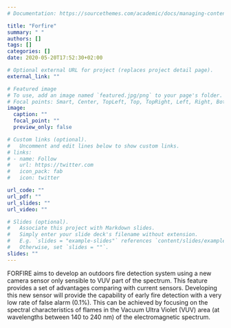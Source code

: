 ```yaml
---
# Documentation: https://sourcethemes.com/academic/docs/managing-content/

title: "Forfire"
summary: " "
authors: []
tags: []
categories: []
date: 2020-05-20T17:52:30+02:00

# Optional external URL for project (replaces project detail page).
external_link: ""

# Featured image
# To use, add an image named `featured.jpg/png` to your page's folder.
# Focal points: Smart, Center, TopLeft, Top, TopRight, Left, Right, BottomLeft, Bottom, BottomRight.
image:
  caption: ""
  focal_point: ""
  preview_only: false

# Custom links (optional).
#   Uncomment and edit lines below to show custom links.
# links:
# - name: Follow
#   url: https://twitter.com
#   icon_pack: fab
#   icon: twitter

url_code: ""
url_pdf: ""
url_slides: ""
url_video: ""

# Slides (optional).
#   Associate this project with Markdown slides.
#   Simply enter your slide deck's filename without extension.
#   E.g. `slides = "example-slides"` references `content/slides/example-slides.md`.
#   Otherwise, set `slides = ""`.
slides: ""
---
```


FORFIRE aims to develop an outdoors fire detection system using a new camera sensor only sensible to VUV part of the spectrum. This feature provides a set of advantages comparing with current sensors. Developing this new sensor will provide the capability of early fire detection with a very low rate of false alarm (0.1%). This can be achieved by focusing on the spectral characteristics of flames in the Vacuum Ultra Violet (VUV) area (at wavelengths between 140 to 240 nm) of the electromagnetic spectrum.
